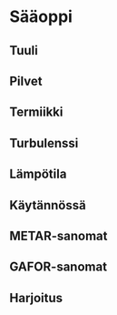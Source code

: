 # Sääoppi

## Tuuli
## Pilvet
## Termiikki
## Turbulenssi
## Lämpötila
## Käytännössä
## METAR-sanomat
## GAFOR-sanomat
## Harjoitus